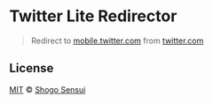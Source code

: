# Twitter Lite Redirector

> Redirect to [mobile.twitter.com](https://mobile.twitter.com) from [twitter.com](https://twitter.com)

## License

[MIT](https://1000ch.mit-license.org) © [Shogo Sensui](https://github.com/1000ch)
